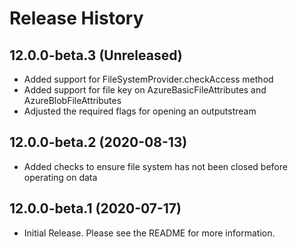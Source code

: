 # Release History

## 12.0.0-beta.3 (Unreleased)
- Added support for FileSystemProvider.checkAccess method
- Added support for file key on AzureBasicFileAttributes and AzureBlobFileAttributes
- Adjusted the required flags for opening an outputstream

## 12.0.0-beta.2 (2020-08-13)
- Added checks to ensure file system has not been closed before operating on data

## 12.0.0-beta.1 (2020-07-17)
- Initial Release. Please see the README for more information.
